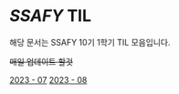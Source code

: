 # *SSAFY* TIL

해당 문서는 SSAFY 10기 1학기 TIL 모음입니다.

~~매일 업데이트 할것~~

[2023 - 07](https://github.com/SSAFY10kim/TIL/tree/master/7%EC%9B%94%20TIL)
[2023 - 08]()